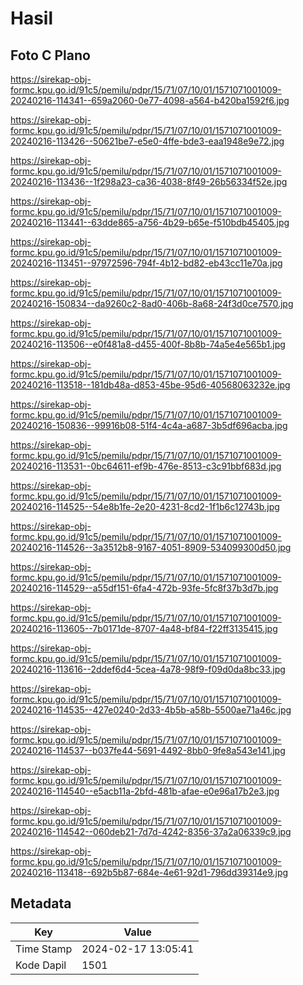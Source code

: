 # Hasil

## Foto C Plano

https://sirekap-obj-formc.kpu.go.id/91c5/pemilu/pdpr/15/71/07/10/01/1571071001009-20240216-114341--659a2060-0e77-4098-a564-b420ba1592f6.jpg

https://sirekap-obj-formc.kpu.go.id/91c5/pemilu/pdpr/15/71/07/10/01/1571071001009-20240216-113426--50621be7-e5e0-4ffe-bde3-eaa1948e9e72.jpg

https://sirekap-obj-formc.kpu.go.id/91c5/pemilu/pdpr/15/71/07/10/01/1571071001009-20240216-113436--1f298a23-ca36-4038-8f49-26b56334f52e.jpg

https://sirekap-obj-formc.kpu.go.id/91c5/pemilu/pdpr/15/71/07/10/01/1571071001009-20240216-113441--63dde865-a756-4b29-b65e-f510bdb45405.jpg

https://sirekap-obj-formc.kpu.go.id/91c5/pemilu/pdpr/15/71/07/10/01/1571071001009-20240216-113451--97972596-794f-4b12-bd82-eb43cc11e70a.jpg

https://sirekap-obj-formc.kpu.go.id/91c5/pemilu/pdpr/15/71/07/10/01/1571071001009-20240216-150834--da9260c2-8ad0-406b-8a68-24f3d0ce7570.jpg

https://sirekap-obj-formc.kpu.go.id/91c5/pemilu/pdpr/15/71/07/10/01/1571071001009-20240216-113506--e0f481a8-d455-400f-8b8b-74a5e4e565b1.jpg

https://sirekap-obj-formc.kpu.go.id/91c5/pemilu/pdpr/15/71/07/10/01/1571071001009-20240216-113518--181db48a-d853-45be-95d6-40568063232e.jpg

https://sirekap-obj-formc.kpu.go.id/91c5/pemilu/pdpr/15/71/07/10/01/1571071001009-20240216-150836--99916b08-51f4-4c4a-a687-3b5df696acba.jpg

https://sirekap-obj-formc.kpu.go.id/91c5/pemilu/pdpr/15/71/07/10/01/1571071001009-20240216-113531--0bc64611-ef9b-476e-8513-c3c91bbf683d.jpg

https://sirekap-obj-formc.kpu.go.id/91c5/pemilu/pdpr/15/71/07/10/01/1571071001009-20240216-114525--54e8b1fe-2e20-4231-8cd2-1f1b6c12743b.jpg

https://sirekap-obj-formc.kpu.go.id/91c5/pemilu/pdpr/15/71/07/10/01/1571071001009-20240216-114526--3a3512b8-9167-4051-8909-534099300d50.jpg

https://sirekap-obj-formc.kpu.go.id/91c5/pemilu/pdpr/15/71/07/10/01/1571071001009-20240216-114529--a55df151-6fa4-472b-93fe-5fc8f37b3d7b.jpg

https://sirekap-obj-formc.kpu.go.id/91c5/pemilu/pdpr/15/71/07/10/01/1571071001009-20240216-113605--7b0171de-8707-4a48-bf84-f22ff3135415.jpg

https://sirekap-obj-formc.kpu.go.id/91c5/pemilu/pdpr/15/71/07/10/01/1571071001009-20240216-113616--2ddef6d4-5cea-4a78-98f9-f09d0da8bc33.jpg

https://sirekap-obj-formc.kpu.go.id/91c5/pemilu/pdpr/15/71/07/10/01/1571071001009-20240216-114535--427e0240-2d33-4b5b-a58b-5500ae71a46c.jpg

https://sirekap-obj-formc.kpu.go.id/91c5/pemilu/pdpr/15/71/07/10/01/1571071001009-20240216-114537--b037fe44-5691-4492-8bb0-9fe8a543e141.jpg

https://sirekap-obj-formc.kpu.go.id/91c5/pemilu/pdpr/15/71/07/10/01/1571071001009-20240216-114540--e5acb11a-2bfd-481b-afae-e0e96a17b2e3.jpg

https://sirekap-obj-formc.kpu.go.id/91c5/pemilu/pdpr/15/71/07/10/01/1571071001009-20240216-114542--060deb21-7d7d-4242-8356-37a2a06339c9.jpg

https://sirekap-obj-formc.kpu.go.id/91c5/pemilu/pdpr/15/71/07/10/01/1571071001009-20240216-113418--692b5b87-684e-4e61-92d1-796dd39314e9.jpg


## Metadata

| Key        | Value               |
| ---------- | ------------------- |
| Time Stamp | 2024-02-17 13:05:41 |
| Kode Dapil | 1501                |



